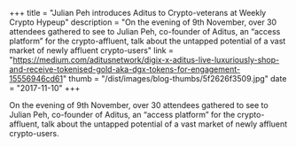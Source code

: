 +++
title = "Julian Peh introduces Aditus to Crypto-veterans at Weekly Crypto Hypeup"
description = "On the evening of 9th November, over 30 attendees gathered to see to Julian Peh, co-founder of Aditus, an “access platform” for the crypto-affluent, talk about the untapped potential of a vast market of newly affluent crypto-users"
link = "https://medium.com/aditusnetwork/digix-x-aditus-live-luxuriously-shop-and-receive-tokenised-gold-aka-dgx-tokens-for-engagement-15556946cd61"
thumb = "/dist/images/blog-thumbs/5f2626f3509.jpg"
date = "2017-11-10"
+++

On the evening of 9th November, over 30 attendees gathered to see to Julian Peh, co-founder of Aditus, an “access platform” for the crypto-affluent, talk about the untapped potential of a vast market of newly affluent crypto-users.
